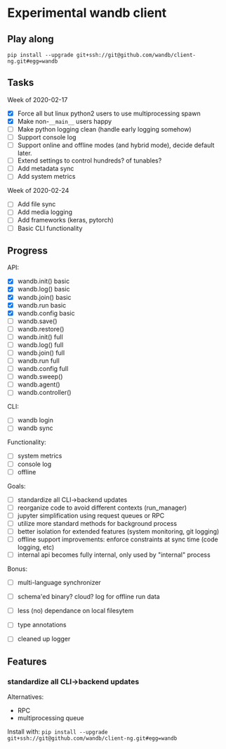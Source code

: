 # Experimental wandb client

## Play along

`pip install --upgrade git+ssh://git@github.com/wandb/client-ng.git#egg=wandb`

## Tasks

Week of 2020-02-17 
 - [x] Force all but linux python2 users to use multiprocessing spawn
 - [x] Make non-`__main__` users happy
 - [ ] Make python logging clean (handle early logging somehow)
 - [ ] Support console log
 - [ ] Support online and offline modes (and hybrid mode), decide default later.
 - [ ] Extend settings to control hundreds? of tunables?
 - [ ] Add metadata sync
 - [ ] Add system metrics
 
Week of 2020-02-24
 - [ ] Add file sync
 - [ ] Add media logging
 - [ ] Add frameworks (keras, pytorch)
 - [ ] Basic CLI functionality

## Progress

API:
 - [x] wandb.init() basic
 - [x] wandb.log() basic
 - [x] wandb.join() basic
 - [x] wandb.run basic
 - [x] wandb.config basic
 - [ ] wandb.save()
 - [ ] wandb.restore()
 - [ ] wandb.init() full
 - [ ] wandb.log() full
 - [ ] wandb.join() full
 - [ ] wandb.run full
 - [ ] wandb.config full
 - [ ] wandb.sweep()
 - [ ] wandb.agent()
 - [ ] wandb.controller()
 
CLI:
 - [ ] wandb login
 - [ ] wandb sync

Functionality:
- [ ] system metrics
- [ ] console log
- [ ] offline

Goals:
 - [ ] standardize all CLI->backend updates
 - [ ] reorganize code to avoid different contexts (run_manager)
 - [ ] jupyter simplification using request queues or RPC
 - [ ] utilize more standard methods for background process
 - [ ] better isolation for extended features (system monitoring, git logging)
 - [ ] offline support improvements: enforce constraints at sync time (code logging, etc)
 - [ ] internal api becomes fully internal, only used by "internal" process
 
Bonus:
- [ ] multi-language synchronizer
- [ ] schema'ed binary? cloud? log for offline run data
- [ ] less (no) dependance on local filesytem
- [ ] type annotations
- [ ] cleaned up logger


## Features

### standardize all CLI->backend updates

Alternatives:
- RPC
- multiprocessing queue

Install with:
`pip install --upgrade git+ssh://git@github.com/wandb/client-ng.git#egg=wandb`
